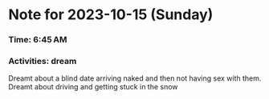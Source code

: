 # Note for 2023-10-15 (Sunday)
### Time: 6:45 AM
### Activities: dream

Dreamt about a blind date arriving naked and then not having sex with them.   Dreamt about driving and getting stuck in the snow
